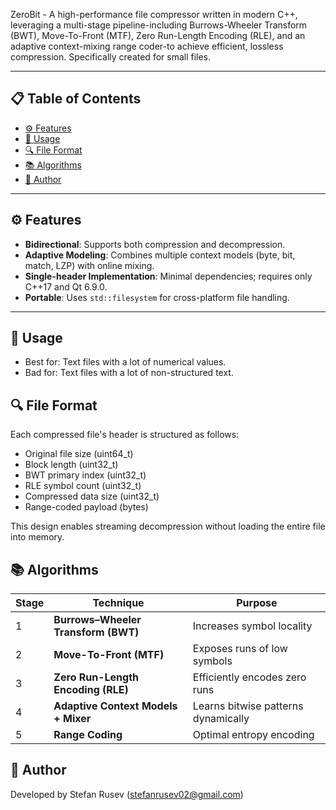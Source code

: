 ZeroBit - A high-performance file compressor written in modern C++, leveraging a multi-stage pipeline-including Burrows-Wheeler Transform (BWT), Move-To-Front (MTF), Zero Run-Length Encoding (RLE), and an adaptive context-mixing range coder-to achieve efficient, lossless compression. Specifically created for small files.

---

## 📋 Table of Contents

- [⚙️ Features](#️-features)
- [📂 Usage](#-usage)
- [🔍 File Format](#-file-format)
- [📚 Algorithms](#-algorithms)
- [👤 Author](#-author)

---

## ⚙️ Features

- **Bidirectional**: Supports both compression and decompression.
- **Adaptive Modeling**: Combines multiple context models (byte, bit, match, LZP) with online mixing.
- **Single-header Implementation**: Minimal dependencies; requires only C++17 and Qt 6.9.0.
- **Portable**: Uses `std::filesystem` for cross-platform file handling.

---

## 📂 Usage

- Best for: Text files with a lot of numerical values.
- Bad for: Text files with a lot of non-structured text.

## 🔍 File Format

Each compressed file's header is structured as follows:
- Original file size (uint64_t)
- Block length (uint32_t)
- BWT primary index (uint32_t)
- RLE symbol count (uint32_t)
- Compressed data size (uint32_t)
- Range-coded payload (bytes)

This design enables streaming decompression without loading the entire file into memory.

## 📚 Algorithms

| Stage | Technique                              | Purpose                             |
|-------|----------------------------------------|-------------------------------------|
| 1     | **Burrows–Wheeler Transform (BWT)**    | Increases symbol locality           |
| 2     | **Move-To-Front (MTF)**                | Exposes runs of low symbols         |
| 3     | **Zero Run-Length Encoding (RLE)**     | Efficiently encodes zero runs       |
| 4     | **Adaptive Context Models + Mixer**    | Learns bitwise patterns dynamically |
| 5     | **Range Coding**                       | Optimal entropy encoding            |

## 👤 Author
Developed by Stefan Rusev (stefanrusev02@gmail.com)
